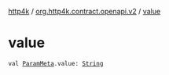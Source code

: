 [http4k](../index.md) / [org.http4k.contract.openapi.v2](index.md) / [value](./value.md)

# value

`val `[`ParamMeta`](../org.http4k.lens/-param-meta/index.md)`.value: `[`String`](https://kotlinlang.org/api/latest/jvm/stdlib/kotlin/-string/index.html)